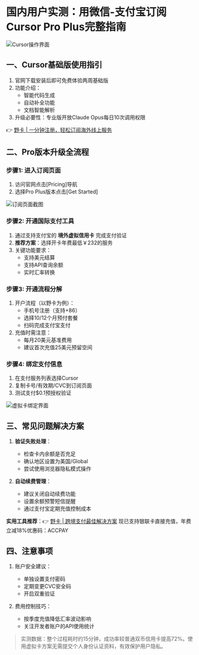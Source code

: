 # 国内用户实测：用微信-支付宝订阅Cursor Pro Plus完整指南

![Cursor操作界面](https://bbtdd.com/wp-content/uploads/img/3830833197476521.webp#pic_center)

## 一、Cursor基础版使用指引
1. 官网下载安装后即可免费体验两周基础版
2. 功能介绍：
   - 智能代码生成
   - 自动补全功能
   - 文档智能解析
3. 升级必要性：专业版开放Claude Opus每日10次调用权限

👉 [野卡 | 一分钟注册，轻松订阅海外线上服务](https://bbtdd.com/yeka)

## 二、Pro版本升级全流程
### 步骤1: 进入订阅页面
1. 访问官网点击[Pricing]导航
2. 选择Pro Plus版本点击[Get Started]

![订阅页面截图](https://bbtdd.com/wp-content/uploads/img/347991470840938.webp#pic_center)

### 步骤2: 开通国际支付工具
1. 通过支持支付宝的 **境外虚拟信用卡** 完成支付验证
2. **推荐方案**：选择开卡年费最低￥232的服务
3. 关键功能要求：
   - 支持美元结算
   - 支持API查询余额
   - 实时汇率转换

### 步骤3: 开通流程分解
1. 开户流程（以野卡为例）：
   - 手机号注册（支持+86）
   - 选择10/12个月预付套餐
   - 扫码完成支付宝支付
2. 充值时需注意：
   - 每月20美元基准费用
   - 建议首次充值25美元预留空间

### 步骤4: 绑定支付信息
1. 在支付服务列表选择Cursor
2. 复制卡号/有效期/CVC到订阅页面
3. 测试支付$0.1预授权验证

![虚拟卡绑定界面](https://bbtdd.com/wp-content/uploads/img/2144898333087.webp#pic_center)

## 三、常见问题解决方案
1. **验证失败处理**：
   - 检查卡内余额是否充足
   - 确认地区设置为美国/Global
   - 尝试使用浏览器隐私模式操作

2. **自动续费管理**：
   - 建议关闭自动续费功能
   - 设置余额预警短信提醒
   - 通过支付宝定期充值控制成本

**实用工具推荐**：👉 [野卡 | 跨境支付最佳解决方案](https://bbtdd.com/yeka) 现已支持银联卡直接充值，年费立减18%优惠码：ACCPAY

## 四、注意事项
1. 账户安全建议：
   - 单独设置支付密码
   - 定期变更CVC安全码
   - 开启双重验证

2. 费用控制技巧：
   - 按季度充值降低汇率波动影响
   - 关注开发者账户的API使用统计

> 实测数据：整个过程耗时约15分钟，成功率较普通双币信用卡提高72%。使用虚拟卡方案无需提交个人身份认证资料，有效保护用户隐私。
